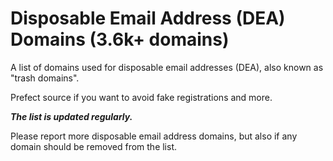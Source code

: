 # Disposable Email Address (DEA) Domains (3.6k+ domains)

A list of domains used for disposable email addresses (DEA), also known as "trash domains". 

Prefect source if you want to avoid fake registrations and more.

***The list is updated regularly.***

Please report more disposable email address domains, but also if any domain should be removed from the list.